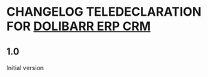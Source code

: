 # CHANGELOG TELEDECLARATION FOR [DOLIBARR ERP CRM](https://www.dolibarr.org)

## 1.0

Initial version
